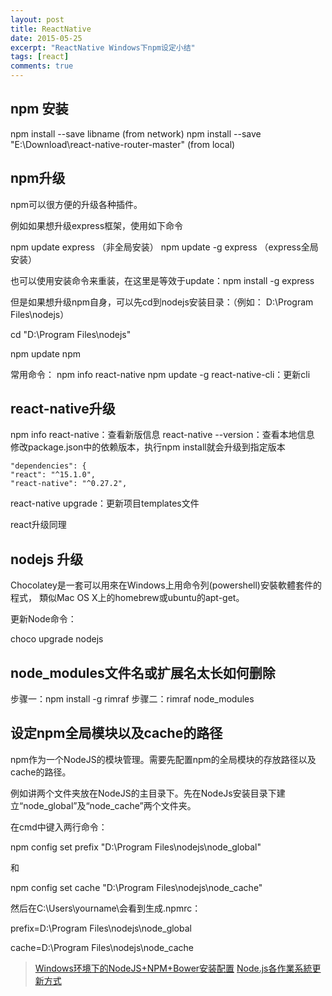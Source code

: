 ```yaml
---
layout: post
title: ReactNative
date: 2015-05-25
excerpt: "ReactNative Windows下npm设定小结"
tags: [react]
comments: true
---
```


## npm 安装
npm install --save libname (from network)
npm install --save "E:\Download\react-native-router-master" (from local)

## npm升级

npm可以很方便的升级各种插件。

例如如果想升级express框架，使用如下命令

npm update express （非全局安装）
npm update -g express （express全局安装）

也可以使用安装命令来重装，在这里是等效于update：npm install -g express

但是如果想升级npm自身，可以先cd到nodejs安装目录：（例如： D:\Program Files\nodejs）

cd "D:\Program Files\nodejs"

npm update npm

常用命令：
npm info react-native
npm update -g react-native-cli：更新cli

## react-native升级
npm info react-native：查看新版信息
react-native --version：查看本地信息
修改package.json中的依赖版本，执行npm install就会升级到指定版本

    "dependencies": {
    "react": "^15.1.0",
    "react-native": "^0.27.2",

react-native upgrade：更新项目templates文件

react升级同理


## nodejs 升级

Chocolatey是一套可以用來在Windows上用命令列(powershell)安裝軟體套件的程式，
類似Mac OS X上的homebrew或ubuntu的apt-get。

更新Node命令：

choco upgrade nodejs



## node_modules文件名或扩展名太长如何删除 ##
步骤一：npm install -g rimraf
步骤二：rimraf node_modules

## 设定npm全局模块以及cache的路径

npm作为一个NodeJS的模块管理。需要先配置npm的全局模块的存放路径以及cache的路径。

例如讲两个文件夹放在NodeJS的主目录下。先在NodeJs安装目录下建立“node_global”及“node_cache”两个文件夹。

在cmd中键入两行命令：

npm config set prefix "D:\Program Files\nodejs\node_global"

和

npm config set cache "D:\Program Files\nodejs\node_cache"

然后在C:\Users\yourname\会看到生成.npmrc：

prefix=D:\Program Files\nodejs\node_global

cache=D:\Program Files\nodejs\node_cache


> [Windows环境下的NodeJS+NPM+Bower安装配置](http://jingyan.baidu.com/article/2d5afd69e243cc85a2e28efa.html)
> [Node.js各作業系統更新方式 ](http://eddychang.me/blog/javascript/58-nodes-update.html)